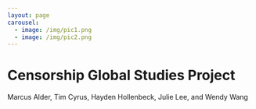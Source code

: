 ```yaml
---
layout: page
carousel:
  - image: /img/pic1.png
  - image: /img/pic2.png
---
```

Censorship Global Studies Project
=================================
Marcus Alder, Tim Cyrus, Hayden Hollenbeck, Julie Lee, and Wendy Wang


<!--1. Venture Name-->
<!--2. Motto/Tagline & Login-->
<!--3. Engaging Photo(s)-->
<!--4. Mission Statement-->
<!--5. Issue Summary-->
<!--6. Vision Statement-->
<!--7. Links to Other Pages [**!!!!!**](http://www.theroc.org/)-->

